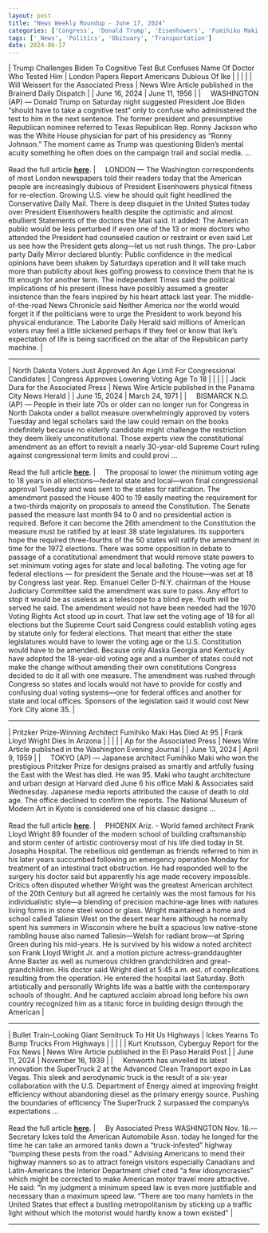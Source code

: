 ```yaml
---
layout: post
title: "News Weekly Roundup - June 17, 2024"
categories: ['Congress', 'Donald Trump', 'Eisenhowers', 'Fumihiko Maki', 'Wright', 'Kenworth']
tags: ['_News', 'Politics', 'Obituary', 'Transportation']
date: 2024-06-17
---
```


| Trump Challenges Biden To Cognitive Test But Confuses Name Of Doctor Who Tested Him | London Papers Report Americans Dubious Of Ike |
|  |  |
| Will Weissert for the Associated Press | News Wire Article published in the Brainerd Daily Dispatch |
| June 16, 2024 | June 11, 1956 |
| &nbsp;&nbsp;&nbsp;&nbsp;WASHINGTON (AP) — Donald Trump on Saturday night suggested President Joe Biden “should have to take a cognitive test” only to confuse who administered the test to him in the next sentence. The former president and presumptive Republican nominee referred to Texas Republican Rep. Ronny Jackson who was the White House physician for part of his presidency as “Ronny Johnson.” The moment came as Trump was questioning Biden’s mental acuity something he often does on the campaign trail and social media. ...<br><br>Read the full article <b>[here](https://apnews.com/article/trump-mental-acuity-gaffe-biden-ronny-jackson-0d45b6d89ae295b690f5ad12ca0bd38a)</b>. | &nbsp;&nbsp;&nbsp;&nbsp;LONDON — The Washington correspondents of most London newspapers told their readers today that the American people are increasingly dubious of President Eisenhowers physical fitness for re-election. Growing U.S. view he should quit fight headlined the Conservative Daily Mail. There is deep disquiet in the United States today over President Eisenhowers health despite the optimistic and almost ebullient Statements of the doctors the Mail said. It added: The American public would be less perturbed if even one of the 13 or more doctors who attended the President had counseled caution or restraint or even said Let us see how the President gets along—let us not rush things. The pro-Labor party Daily Mirror declared bluntly: Public confidence in the medical opinions have been shaken by Saturdays operation and it will take much more than publicity about Ikes golfing prowess to convince them that he is fit enough for another term. The independent Times said the political implications of his present illness have possibly assumed a greater insistence than the fears inspired by his heart attack last year. The middle-of-the-road News Chronicle said Neither America nor the world would forget it if the politicians were to urge the President to work beyond his physical endurance. The Laborite Daily Herald said millions of American voters may feel a little sickened perhaps if they feel or know that Ike’s expectation of life is being sacrificed on the altar of the Republican party machine. |

---

| North Dakota Voters Just Approved An Age Limit For Congressional Candidates | Congress Approves Lowering Voting Age To 18 |
|  |  |
| Jack Dura for the Associated Press | News Wire Article published in the Panama City News Herald |
| June 15, 2024 | March 24, 1971 |
| &nbsp;&nbsp;&nbsp;&nbsp;BISMARCK N.D. (AP) — People in their late 70s or older can no longer run for Congress in North Dakota under a ballot measure overwhelmingly approved by voters Tuesday and legal scholars said the law could remain on the books indefinitely because no elderly candidate might challenge the restriction they deem likely unconstitutional. Those experts view the constitutional amendment as an effort to revisit a nearly 30-year-old Supreme Court ruling against congressional term limits and could provi ...<br><br>Read the full article <b>[here](https://apnews.com/article/north-dakota-congressional-candidates-age-limit-b9ffa598e76bf1dd440b3fb8efd4c33b)</b>. | &nbsp;&nbsp;&nbsp;&nbsp;The proposal to lower the minimum voting age to 18 years in all elections—federal state and local—won final congressional approval Tuesday and was sent to the states for ratification. The amendment passed the House 400 to 19 easily meeting the requirement for a two-thirds majority on proposals to amend the Constitution. The Senate passed the measure last month 94 to 0 and no presidential action is required. Before it can become the 26th amendment to the Constitution the measure must be ratified by at least 38 state legislatures. Its supporters hope the required three-fourths of the 50 states will ratify the amendment in time for the 1972 elections. There was some opposition in debate to passage of a constitutional amendment that would remove state powers to set minimum voting ages for state and local balloting. The voting age for federal elections — for president the Senate and the House—was set at 18 by Congress last year. Rep. Emanuel Celler D-N.Y. chairman of the House Judiciary Committee said the amendment was sure to pass. Any effort to stop it would be as useless as a telescope to a blind eye. Youth will be served he said. The amendment would not have been needed had the 1970 Voting Rights Act stood up in court. That law set the voting age of 18 for all elections but the Supreme Court said Congress could establish voting ages by statute only for federal elections. That meant that either the state legislatures would have to lower the voting age or the U.S. Constitution would have to be amended. Because only Alaska Georgia and Kentucky have adopted the 18-year-old voting age and a number of states could not make the change without amending their own constitutions Congress decided to do it all with one measure. The amendment was rushed through Congress so states and locals would not have to provide for costly and confusing dual voting systems—one for federal offices and another for state and local offices. Sponsors of the legislation said it would cost New York City alone 35. |

---

| Pritzker Prize-Winning Architect Fumihiko Maki Has Died At 95 | Frank Lloyd Wright Dies In Arizona |
|  |  |
| Ap for the Associated Press | News Wire Article published in the Washington Evening Journal |
| June 13, 2024 | April 9, 1959 |
| &nbsp;&nbsp;&nbsp;&nbsp;TOKYO (AP) — Japanese architect Fumihiko Maki who won the prestigious Pritzker Prize for designs praised as smartly and artfully fusing the East with the West has died. He was 95. Maki who taught architecture and urban design at Harvard died June 6 his office Maki & Associates said Wednesday. Japanese media reports attributed the cause of death to old age. The office declined to confirm the reports. The National Museum of Modern Art in Kyoto is considered one of his classic designs ...<br><br>Read the full article <b>[here](https://apnews.com/article/maki-obituary-japan-architect-pritzker-876c43da29071e8b912c190ea45ef8f0)</b>. | &nbsp;&nbsp;&nbsp;&nbsp;PHOENIX Ariz. - World famed architect Frank Lloyd Wright 89 founder of the modern school of building craftsmanship and storm center of artistic controversy most of his life died today in St. Josephs Hospital. The rebellious old gentleman as friends referred to him in his later years succumbed following an emergency operation Monday for treatment of an intestinal tract obstruction. He had responded well to the surgery his doctor said but apparently his age made recovery impossible. Critics often disputed whether Wright was the greatest American architect of the 20th Century but all agreed he certainly was the most famous for his individualistic style—a blending of precision machine-age lines with natures living forms in stone steel wood or glass. Wright maintained a home and school called Taliesin West on the desert near here although he normally spent his summers in Wisconsin where he built a spacious low native-stone rambling house also named Taliesin—Welsh for radiant brow—at Spring Green during his mid-years. He is survived by his widow a noted architect son Frank Lloyd Wright Jr. and a motion picture actress-granddaughter Anne Baxter as well as numerous children grandchildren and great-grandchildren. His doctor said Wright died at 5:45 a.m. est. of complications resulting from the operation. He entered the hospital last Saturday. Both artistically and personally Wrights life was a battle with the contemporary schools of thought. And he captured acclaim abroad long before his own country recognized him as a titanic force in building design through the American |

---

| Bullet Train-Looking Giant Semitruck To Hit Us Highways | Ickes Yearns To Bump Trucks From Highways |
|  |  |
| Kurt Knutsson, Cyberguy Report for the Fox News | News Wire Article published in the El Paso Herald Post |
| June 11, 2024 | November 16, 1939 |
| &nbsp;&nbsp;&nbsp;&nbsp;Kenworth has unveiled its latest innovation the SuperTruck 2 at the Advanced Clean Transport expo in Las Vegas. This sleek and aerodynamic truck is the result of a six-year collaboration with the U.S. Department of Energy aimed at improving freight efficiency without abandoning diesel as the primary energy source. Pushing the boundaries of efficiency The SuperTruck 2 surpassed the company\s expectations ...<br><br>Read the full article <b>[here](https://www.foxnews.com/tech/bullet-train-looking-giant-semitruck-hit-us-highways)</b>. | &nbsp;&nbsp;&nbsp;&nbsp;By Associated Press WASHINGTON Nov. 16.—Secretary Ickes told the American Automobile Assn. today he longed for the time he can take an armored tanks down a “truck-infested” highway “bumping these pests from the road.” Advising Americans to mend their highway manners so as to attract foreign visitors especially Canadians and Latin-Americans the Interior Department chief cited “a few idiosyncrasies” which might be corrected to make American motor travel more attractive. He said: “In my judgment a minimum speed law is even more justifiable and necessary than a maximum speed law. “There are too many hamlets in the United States that effect a bustling metropolitanism by sticking up a traffic light without which the motorist would hardly know a town existed” |

---

